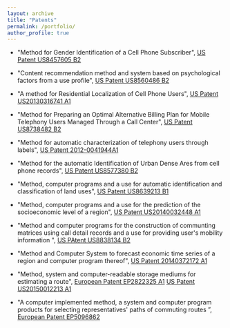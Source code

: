 ```yaml
---
layout: archive
title: "Patents"
permalink: /portfolio/
author_profile: true
---
```


- "Method for Gender Identification of a Cell Phone Subscriber", [US Patent US8457605 B2](https://patents.google.com/patent/US20120083255)

- "Content recommendation method and system based on psychological factors from a use profile", [US Patent US8560486 B2](https://patents.google.com/patent/US8560486?oq=frias-martinez)

- "A method for Residential Localization of Cell Phone Users", [US Patent US20130316741 A1](https://patents.google.com/patent/US20130316741?oq=frias+martinez)

- "Method for Preparing an Optimal Alternative Billing Plan for Mobile Telephony Users Managed Through a Call Center", [US Patent US8738482 B2](https://patents.google.com/patent/US8738482?oq=frias+martinez)

- "Method for automatic characterization of telephony users through labels", [US Patent 2012-0041944A1](https://patents.google.com/patent/US8577380?oq=frias+martinez)

- "Method for the automatic Identification of Urban Dense Ares from cell phone records", [US Patent US8577380 B2](https://patents.google.com/patent/US8577380?oq=frias+martinez)

- "Method, computer programs and a use for automatic identification and classification of land uses", [US Patent US8639213 B1](https://patents.google.com/patent/US8639213?oq=frias+martinez)

- "Method, computer programs and a use for the prediction of the socioeconomic level of a region", [US Patent US20140032448 A1](https://patents.google.com/patent/US20140032448?oq=frias+martinez)

- "Method and computer programs for the construction of communting matrices using call detail records and a use for providing user's mobility information ", [US PAtent US8838134 B2](https://patents.google.com/patent/US8838134?oq=Method+and+computer+programs+for+the+construction+of+commuting+matrices+using+call+detail+records+and+a+use+for+providing+users+mobility+information)

- "Method and Computer System to forecast economic time series of a region and computer program thereof", [US Patent 20140372172 A1](https://www.freepatentsonline.com/20140372172.pdf)

- "Method, system and computer-readable storage mediums for estimating a route", [European Patent EP2822325 A1](https://data.epo.org/gpi/EP2822325A1-Method-system-and-computer-readable-storage-mediums-for-estimating-a-route) [US Patent US20150012213 A1](https://patents.google.com/patent/US20150012213?oq=frias-martinez)

- "A computer implemented method, a system and computer program products for selecting representatives' paths of commuting routes ”, [European Patent EP5096862](https://register.epo.org/application?number=EP14382564)
